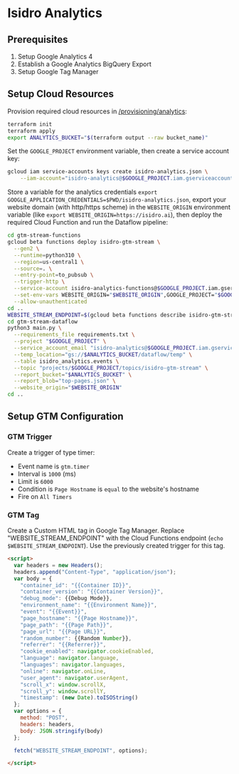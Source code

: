 # Isidro Analytics

## Prerequisites

1. Setup Google Analytics 4
1. Establish a Google Analytics BigQuery Export
1. Setup Google Tag Manager

## Setup Cloud Resources

Provision required cloud resources in [/provisioning/analytics](/provisioning/analytics):
```bash
terraform init
terraform apply
export ANALYTICS_BUCKET="$(terraform output --raw bucket_name)"
```

Set the `GOOGLE_PROJECT` environment variable, then create a service account key:
```bash
gcloud iam service-accounts keys create isidro-analytics.json \
    --iam-account="isidro-analytics@$GOOGLE_PROJECT.iam.gserviceaccount.com"
```

Store a variable for the analytics credentials `export GOOGLE_APPLICATION_CREDENTIALS=$PWD/isidro-analytics.json`, export your website domain (with http/https scheme) in the `WEBSITE_ORIGIN` environment variable (like `export WEBSITE_ORIGIN=https://isidro.ai`), then deploy the required Cloud Function and run the Dataflow pipeline:
```bash
cd gtm-stream-functions
gcloud beta functions deploy isidro-gtm-stream \
  --gen2 \
  --runtime=python310 \
  --region=us-central1 \
  --source=. \
  --entry-point=to_pubsub \
  --trigger-http \
  --service-account isidro-analytics-functions@$GOOGLE_PROJECT.iam.gserviceaccount.com \
  --set-env-vars WEBSITE_ORIGIN="$WEBSITE_ORIGIN",GOOGLE_PROJECT="$GOOGLE_PROJECT" \
  --allow-unauthenticated
cd ..
WEBSITE_STREAM_ENDPOINT=$(gcloud beta functions describe isidro-gtm-stream --gen2 --region us-central1 --format="value(serviceConfig.uri)")
cd gtm-stream-dataflow
python3 main.py \
  --requirements_file requirements.txt \
  --project "$GOOGLE_PROJECT" \
  --service_account_email "isidro-analytics@$GOOGLE_PROJECT.iam.gserviceaccount.com" \
  --temp_location="gs://$ANALYTICS_BUCKET/dataflow/temp" \
  --table isidro_analytics.events \
  --topic "projects/$GOOGLE_PROJECT/topics/isidro-gtm-stream" \
  --report_bucket="$ANALYTICS_BUCKET" \
  --report_blob="top-pages.json" \
  --website_origin="$WEBSITE_ORIGIN"
cd ..
```

## Setup GTM Configuration

### GTM Trigger

Create a trigger of type timer:
* Event name is `gtm.timer`
* Interval is `1000` (ms)
* Limit is `6000`
* Condition is `Page Hostname` is `equal` to the website's hostname
* Fire on `All Timers`

### GTM Tag

Create a Custom HTML tag in Google Tag Manager.  Replace "WEBSITE_STREAM_ENDPOINT" with the Cloud Functions endpoint (`echo $WEBSITE_STREAM_ENDPOINT`).  Use the previously created trigger for this tag.
```html
<script>
  var headers = new Headers();
  headers.append("Content-Type", "application/json");
  var body = {
    "container_id": "{{Container ID}}",
    "container_version": "{{Container Version}}",
    "debug_mode": {{Debug Mode}},
    "environment_name": "{{Environment Name}}",
    "event": "{{Event}}",
    "page_hostname": "{{Page Hostname}}",
    "page_path": "{{Page Path}}",
    "page_url": "{{Page URL}}",
    "random_number": {{Random Number}},
    "referrer": "{{Referrer}}",
    "cookie_enabled": navigator.cookieEnabled,
    "language": navigator.language,
    "languages": navigator.languages,
    "online": navigator.onLine,
    "user_agent": navigator.userAgent,
    "scroll_x": window.scrollX,
    "scroll_y": window.scrollY,
    "timestamp": (new Date).toISOString()
  };
  var options = {
    method: "POST",
    headers: headers,
    body: JSON.stringify(body)
  };

  fetch("WEBSITE_STREAM_ENDPOINT", options);

</script>
```